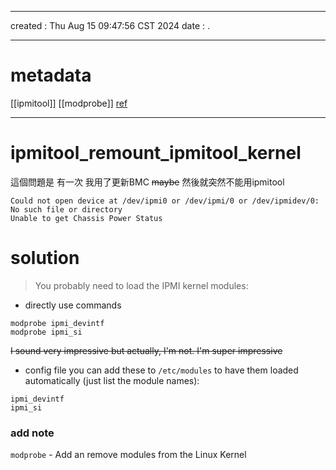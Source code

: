 -------------------------------------------------------------------------------
created	:	Thu Aug 15 09:47:56 CST 2024
date	:	.

-------------------------------------------------------------------------------

# metadata #
[[ipmitool]]
[[modprobe]]
[ref](https://serverfault.com/questions/480371/ipmitool-cant-find-dev-ipmi0-or-dev-ipmidev-0)

-------------------------------------------------------------------------------

# ipmitool_remount_ipmitool_kernel #
這個問題是 有一次 我用了更新BMC ~~maybe~~
然後就突然不能用ipmitool
```
Could not open device at /dev/ipmi0 or /dev/ipmi/0 or /dev/ipmidev/0: No such file or directory
Unable to get Chassis Power Status
```

# solution #
> You probably need to load the IPMI kernel modules:

+ directly use commands
```
modprobe ipmi_devintf
modprobe ipmi_si
```
~~I sound very impressive but actually, I'm not. I'm super impressive~~
+ config file
you can add these to `/etc/modules` to have them loaded automatically
(just list the module names):
```
ipmi_devintf
ipmi_si
```

###  add note ###
`modprobe` - Add an remove modules from the Linux Kernel


